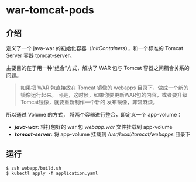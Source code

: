 # war-tomcat-pods

## 介绍

定义了一个 java-war 的初始化容器（*initContainers*），和一个标准的 Tomcat Server 容器 tomcat-server。

主要目的在于用一种“组合”方式，解决了 WAR 包与 Tomcat 容器之间耦合关系的问题。

> 如果把 WAR 包直接放在 Tomcat 镜像的 webapps 目录下，做成一个新的镜像运行起来。 可是，这时候，如果你要更新WAR包的内容，或者要升级Tomcat镜像，就要重新制作一个新的 发布镜像，非常麻烦。

所以通过 Volume 的方式， 将两个容器进行整合，即定义一个 app-volume：
- **_java-war_**: 将打包好的 war 包 *webapp.war* 文件挂载到 app-volume
- **_tomcat-server_**: 将 app-volume 挂载到 */usr/local/tomcat/webapps* 目录下

## 运行

```shell
$ zsh webapp/build.sh
$ kubectl apply -f application.yaml
```